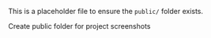 This is a placeholder file to ensure the `public/` folder exists.















Create public folder for project screenshots
